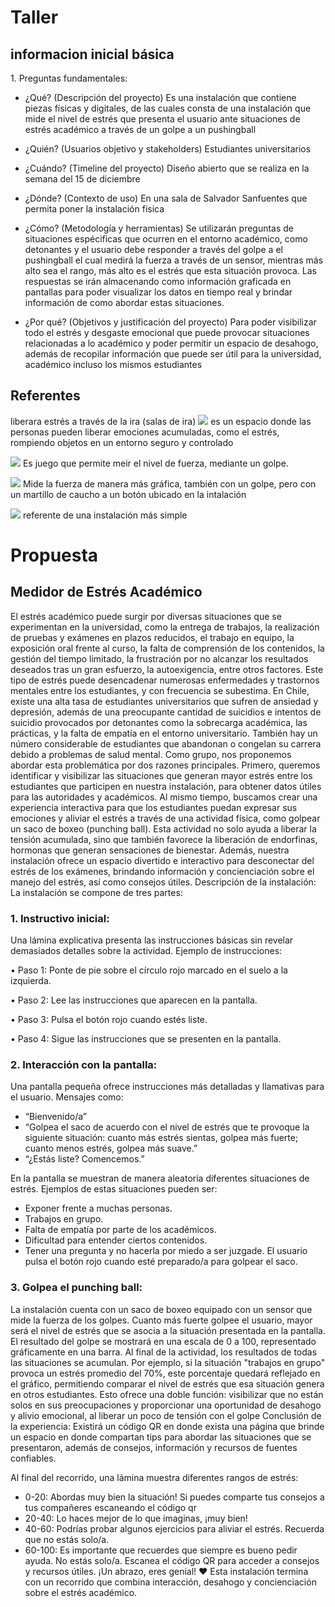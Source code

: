 # Taller
## informacion inicial básica
1.⁠ ⁠Preguntas fundamentales:
   - ¿Qué? (Descripción del proyecto)
  Es  una instalación que contiene piezas físicas y digitales, de las cuales consta de una instalación que mide 
  el nivel de estrés que presenta el usuario ante situaciones de estrés académico a través de un golpe a un pushingball   

   - ¿Quién? (Usuarios objetivo y stakeholders)
Estudiantes universitarios

   - ¿Cuándo? (Timeline del proyecto)
Diseño abierto que se realiza en la semana del 15 de diciembre

   - ¿Dónde? (Contexto de uso)
En una sala de Salvador Sanfuentes que permita poner la instalación física 

   - ¿Cómo? (Metodología y herramientas)
Se utilizarán preguntas de situaciones espécificas que ocurren en el entorno académico, como detonantes y el usuario debe responder a través 
del golpe a el pushingball el cual medirá la fuerza a través de un sensor, mientras más alto sea el rango, más alto es el estrés que 
esta situación provoca. Las respuestas se irán almacenando como información graficada en
pantallas para poder visualizar los datos en tiempo real y brindar información de como abordar estas situaciones.

   - ¿Por qué? (Objetivos y justificación del proyecto)
Para poder visibilizar todo el estrés y desgaste emocional que puede provocar situaciones relacionadas
a lo académico y poder permitir un espacio de desahogo, además de recopilar información que puede ser 
útil para la universidad, académico incluso los mismos estudiantes

## Referentes 
liberara estrés a través de la ira (salas de ira) 
![](rage-room.jpg)
es un espacio donde las personas pueden liberar emociones acumuladas, como el estrés, rompiendo objetos en un entorno seguro y controlado


![](juego.jpg)
Es juego que permite meir el nivel de fuerza, mediante un golpe. 


![](juego2.jpeg)
Mide la fuerza de manera más gráfica, también con un golpe, pero con un martillo de caucho a un botón ubicado en la intalación


![](pushingball.png)
referente de una instalación más simple


# Propuesta 
## Medidor de Estrés Académico

El estrés académico puede surgir por diversas situaciones que se experimentan en la universidad, como la entrega de trabajos, la realización de pruebas y exámenes en plazos reducidos, el trabajo en equipo, la exposición oral frente al curso, la falta de comprensión de los contenidos, la gestión del tiempo limitado, la frustración por no alcanzar los resultados deseados tras un gran esfuerzo, la autoexigencia, entre otros factores. Este tipo de estrés puede desencadenar numerosas enfermedades y trastornos mentales entre los estudiantes, y con frecuencia se subestima. En Chile, existe una alta tasa de estudiantes universitarios que sufren de ansiedad y depresión, además de una preocupante cantidad de suicidios e intentos de suicidio provocados por detonantes como la sobrecarga académica, las prácticas, y la falta de empatía en el entorno universitario. También hay un número considerable de estudiantes que abandonan o congelan su carrera debido a problemas de salud mental.
Como grupo, nos proponemos abordar esta problemática por dos razones principales. Primero, queremos identificar y visibilizar las situaciones que generan mayor estrés entre los estudiantes que participen en nuestra instalación, para obtener datos útiles para las autoridades y académicos. Al mismo tiempo, buscamos crear una experiencia interactiva para que los estudiantes puedan expresar sus emociones y aliviar el estrés a través de una actividad física, como golpear un saco de boxeo (punching ball). Esta actividad no solo ayuda a liberar la tensión acumulada, sino que también favorece la liberación de endorfinas, hormonas que generan sensaciones de bienestar. Además, nuestra instalación ofrece un espacio divertido e interactivo para desconectar del estrés de los exámenes, brindando información y concienciación sobre el manejo del estrés, así como consejos útiles.
Descripción de la instalación:
La instalación se compone de tres partes:
### 1. Instructivo inicial:
Una lámina explicativa presenta las instrucciones básicas sin revelar demasiados detalles sobre la actividad. Ejemplo de instrucciones:

•	Paso 1: Ponte de pie sobre el círculo rojo marcado en el suelo a la izquierda.

•	Paso 2: Lee las instrucciones que aparecen en la pantalla.

•	Paso 3: Pulsa el botón rojo cuando estés liste.

•	Paso 4: Sigue las instrucciones que se presenten en la pantalla.

### 2. Interacción con la pantalla:
Una pantalla pequeña ofrece instrucciones más detalladas y llamativas para el usuario. Mensajes como:

- “Bienvenido/a”
-	“Golpea el saco de acuerdo con el nivel de estrés que te provoque la siguiente situación: cuanto más estrés sientas, golpea más fuerte; cuanto menos estrés, golpea más suave.”
-	“¿Estás liste? Comencemos.”
  
En la pantalla se muestran de manera aleatoria diferentes situaciones de estrés. Ejemplos de estas situaciones pueden ser:

- Exponer frente a muchas personas.
- Trabajos en grupo.
-	Falta de empatía por parte de los académicos.
-	Dificultad para entender ciertos contenidos.
-	Tener una pregunta y no hacerla por miedo a ser juzgade.
El usuario pulsa el botón rojo cuando esté preparado/a para golpear el saco.

### 3. Golpea el punching ball:
La instalación cuenta con un saco de boxeo equipado con un sensor que mide la fuerza de los golpes. Cuanto más fuerte golpee el usuario, mayor será el nivel de estrés que se asocia a la situación presentada en la pantalla. El resultado del golpe se mostrará en una escala de 0 a 100, representado gráficamente en una barra.
Al final de la actividad, los resultados de todas las situaciones se acumulan. Por ejemplo, si la situación "trabajos en grupo" provoca un estrés promedio del 70%, este porcentaje quedará reflejado en el gráfico, permitiendo comparar el nivel de estrés que esa situación genera en otros estudiantes. Esto ofrece una doble función: visibilizar que no están solos en sus preocupaciones y proporcionar una oportunidad de desahogo y alivio emocional, al liberar un poco de tensión con el golpe
Conclusión de la experiencia:
Existirá un código QR en donde exista una página que brinde un espacio en donde compartan tips para abordar las situaciones que se presentaron, además de consejos, información y recursos de fuentes confiables. 

Al final del recorrido, una lámina muestra diferentes rangos de estrés:
- 0-20: Abordas muy bien la situación! Si puedes comparte tus consejos a tus compañeres escaneando el código qr
-	20-40: Lo haces mejor de lo que imaginas, ¡muy bien!
-	40-60: Podrías probar algunos ejercicios para aliviar el estrés. Recuerda que no estás solo/a.
-	60-100: Es importante que recuerdes que siempre es bueno pedir ayuda. No estás solo/a. Escanea el código QR para acceder a consejos y recursos útiles. ¡Un abrazo, eres genial! ❤️
Esta instalación termina con un recorrido que combina interacción, desahogo y concienciación sobre el estrés académico.







